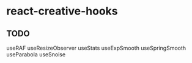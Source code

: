 # react-creative-hooks

## TODO

useRAF
useResizeObserver
useStats
useExpSmooth
useSpringSmooth
useParabola
useSnoise
